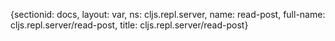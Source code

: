 {sectionid: docs, layout: var, ns: cljs.repl.server, name: read-post, full-name: cljs.repl.server/read-post,
  title: cljs.repl.server/read-post}
